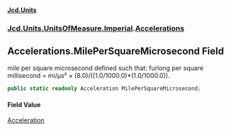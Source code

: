 #### [Jcd.Units](index.md 'index')
### [Jcd.Units.UnitsOfMeasure.Imperial](Jcd.Units.UnitsOfMeasure.Imperial.md 'Jcd.Units.UnitsOfMeasure.Imperial').[Accelerations](Accelerations.md 'Jcd.Units.UnitsOfMeasure.Imperial.Accelerations')

## Accelerations.MilePerSquareMicrosecond Field

mile per square microsecond defined such that: furlong per square millisecond = mi/μs² × (8.0)/((1.0/1000.0)*(1.0/1000.0)).

```csharp
public static readonly Acceleration MilePerSquareMicrosecond;
```

#### Field Value
[Acceleration](Acceleration.md 'Jcd.Units.UnitTypes.Acceleration')